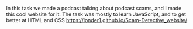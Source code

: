 In this task we made a podcast talking about podcast scams, and I made this cool website for it. The task was mostly to learn JavaScript, and to get better at HTML and CSS
https://londer1.github.io/Scam-Detective_website/
